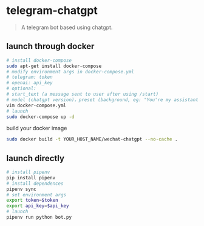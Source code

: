 # telegram-chatgpt
> A telegram bot based using chatgpt.

## launch through docker
```sh
# install docker-compose
sudo apt-get install docker-compose
# modify environment args in docker-compose.yml
# telegram: token
# openai: api_key
# optional:
# start_text (a message sent to user after using /start)
# model (chatgpt version)，preset (background, eg: "You're my assistant."), memory_length (default 100)
vim docker-compose.yml
# launch
sudo docker-compose up -d
```

build your docker image
```sh
sudo docker build -t YOUR_HOST_NAME/wechat-chatgpt --no-cache .
```

## launch directly
```sh
# install pipenv
pip install pipenv
# install dependences
pipenv sync
# set environment args
export token=$token
export api_key=$api_key
# launch
pipenv run python bot.py
```
